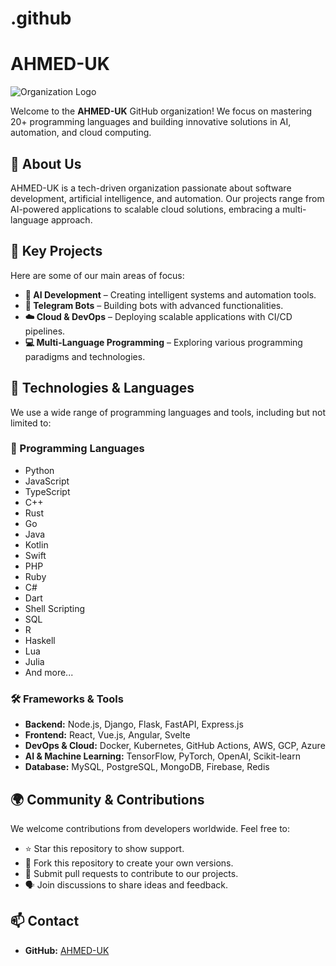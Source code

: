 # .github
# AHMED-UK  

![Organization Logo](https://github.com/AHMED-UK.png)  

Welcome to the **AHMED-UK** GitHub organization! We focus on mastering 20+ programming languages and building innovative solutions in AI, automation, and cloud computing.  

## 🚀 About Us  
AHMED-UK is a tech-driven organization passionate about software development, artificial intelligence, and automation. Our projects range from AI-powered applications to scalable cloud solutions, embracing a multi-language approach.  

## 📌 Key Projects  
Here are some of our main areas of focus:  

- **🧠 AI Development** – Creating intelligent systems and automation tools.  
- **🤖 Telegram Bots** – Building bots with advanced functionalities.  
- **☁️ Cloud & DevOps** – Deploying scalable applications with CI/CD pipelines.  
- **💻 Multi-Language Programming** – Exploring various programming paradigms and technologies.  

## 🔧 Technologies & Languages  
We use a wide range of programming languages and tools, including but not limited to:  

### 📝 Programming Languages  
- Python  
- JavaScript  
- TypeScript  
- C++  
- Rust  
- Go  
- Java  
- Kotlin  
- Swift  
- PHP  
- Ruby  
- C#  
- Dart  
- Shell Scripting  
- SQL  
- R  
- Haskell  
- Lua  
- Julia  
- And more...  

### 🛠️ Frameworks & Tools  
- **Backend:** Node.js, Django, Flask, FastAPI, Express.js  
- **Frontend:** React, Vue.js, Angular, Svelte  
- **DevOps & Cloud:** Docker, Kubernetes, GitHub Actions, AWS, GCP, Azure  
- **AI & Machine Learning:** TensorFlow, PyTorch, OpenAI, Scikit-learn  
- **Database:** MySQL, PostgreSQL, MongoDB, Firebase, Redis  

## 🌍 Community & Contributions  
We welcome contributions from developers worldwide. Feel free to:  
- ⭐ Star this repository to show support.  
- 🍴 Fork this repository to create your own versions.  
- 🔧 Submit pull requests to contribute to our projects.  
- 🗣️ Join discussions to share ideas and feedback.  

## 📫 Contact  
- **GitHub:** [AHMED-UK](https://github.com/AHMED-UK)  
